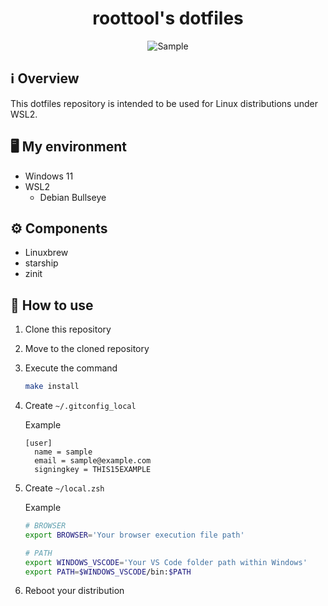 <div align="center">
  <h1>roottool's dotfiles</h1>
  <img alt="Sample" src="https://user-images.githubusercontent.com/11808736/146920735-d30c270e-992f-441f-82cf-9dfdce51f613.png"/>
</div>

## ℹ️ Overview

This dotfiles repository is intended to be used for Linux distributions under WSL2.

## 🖥️ My environment

- Windows 11
- WSL2
  - Debian Bullseye

## ⚙️ Components

- Linuxbrew
- starship
- zinit

## 🔰 How to use

1. Clone this repository
2. Move to the cloned repository
3. Execute the command
    ```bash
    make install
    ```
4. Create `~/.gitconfig_local`

   Example
    ```
    [user]
      name = sample
      email = sample@example.com
      signingkey = THIS15EXAMPLE
    ```
5. Create `~/local.zsh`

   Example
    ```zsh
    # BROWSER
    export BROWSER='Your browser execution file path'

    # PATH
    export WINDOWS_VSCODE='Your VS Code folder path within Windows'
    export PATH=$WINDOWS_VSCODE/bin:$PATH
    ```
6. Reboot your distribution
